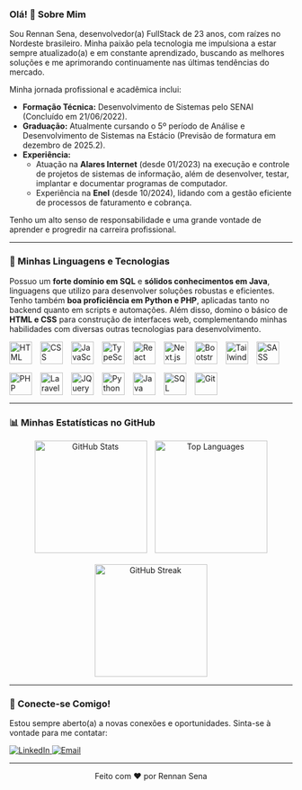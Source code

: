 ### Olá! 👋 Sobre Mim

Sou Rennan Sena, desenvolvedor(a) FullStack de 23 anos, com raízes no Nordeste brasileiro. Minha paixão pela tecnologia me impulsiona a estar sempre atualizado(a) e em constante aprendizado, buscando as melhores soluções e me aprimorando continuamente nas últimas tendências do mercado.

Minha jornada profissional e acadêmica inclui:
-   **Formação Técnica:** Desenvolvimento de Sistemas pelo SENAI (Concluído em 21/06/2022).
-   **Graduação:** Atualmente cursando o 5º período de Análise e Desenvolvimento de Sistemas na Estácio (Previsão de formatura em dezembro de 2025.2).
-   **Experiência:**
    *   Atuação na **Alares Internet** (desde 01/2023) na execução e controle de projetos de sistemas de informação, além de desenvolver, testar, implantar e documentar programas de computador.
    *   Experiência na **Enel** (desde 10/2024), lidando com a gestão eficiente de processos de faturamento e cobrança.

Tenho um alto senso de responsabilidade e uma grande vontade de aprender e progredir na carreira profissional.

---

### 🚀 Minhas Linguagens e Tecnologias

Possuo um **forte domínio em SQL** e **sólidos conhecimentos em Java**, linguagens que utilizo para desenvolver soluções robustas e eficientes. Tenho também **boa proficiência em Python e PHP**, aplicadas tanto no backend quanto em scripts e automações. Além disso, domino o básico de **HTML e CSS** para construção de interfaces web, complementando minhas habilidades com diversas outras tecnologias para desenvolvimento.

<div style="display: flex; flex-wrap: wrap; gap: 15px; align-items: center; justify-content: start;">
  <img 
      alt="HTML"
      title="HTML5" 
      width="40px" 
      src="https://cdn.jsdelivr.net/gh/devicons/devicon@latest/icons/html5/html5-original.svg" 
  />
  <img 
      alt="CSS" 
      title="CSS3"
      width="40px" 
      src="https://cdn.jsdelivr.net/gh/devicons/devicon@latest/icons/css3/css3-original.svg" 
  />
  <img 
      alt="JavaScript" 
      title="JavaScript"
      width="40px" 
      src="https://cdn.jsdelivr.net/gh/devicons/devicon@latest/icons/javascript/javascript-original.svg" 
  />
  <img 
      alt="TypeScript"
      title="TypeScript" 
      width="40px" 
      src="https://cdn.jsdelivr.net/gh/devicons/devicon@latest/icons/typescript/typescript-original.svg" 
  />
  <img 
      alt="React"
      title="React" 
      width="40px" 
      src="https://cdn.jsdelivr.net/gh/devicons/devicon@latest/icons/react/react-original.svg" 
  />
  <img 
      alt="Next.js" 
      title="Next.js"
      width="40px" 
      src="https://cdn.jsdelivr.net/gh/devicons/devicon@latest/icons/nextjs/nextjs-original.svg" 
  />
  <img 
      alt="Bootstrap"
      title="Bootstrap" 
      width="40px" 
      src="https://cdn.jsdelivr.net/gh/devicons/devicon@latest/icons/bootstrap/bootstrap-original.svg" 
  />
  <img 
      alt="Tailwind CSS" 
      title="Tailwind CSS"
      width="40px" 
      src="https://cdn.jsdelivr.net/gh/devicons/devicon@latest/icons/tailwindcss/tailwindcss-original.svg" 
  />
  <img 
      alt="SASS" 
      title="SASS"
      width="40px" 
      src="https://cdn.jsdelivr.net/gh/devicons/devicon@latest/icons/sass/sass-original.svg" 
  />
  <img 
      alt="PHP" 
      title="PHP"
      width="40px" 
      src="https://cdn.jsdelivr.net/gh/devicons/devicon@latest/icons/php/php-original.svg" 
  />
  <img 
      alt="Laravel" 
      title="Laravel"
      width="40px" 
      src="https://cdn.jsdelivr.net/gh/devicons/devicon@latest/icons/laravel/laravel-original.svg" 
  />
  <img 
      alt="JQuery" 
      title="JQuery"
      width="40px" 
      src="https://cdn.jsdelivr.net/gh/devicons/devicon@latest/icons/jquery/jquery-original.svg" 
  />
  <img 
      alt="Python" 
      title="Python"
      width="40px" 
      src="https://cdn.jsdelivr.net/gh/devicons/devicon@latest/icons/python/python-original.svg" 
  />
  <img 
      alt="Java" 
      title="Java"
      width="40px" 
      src="https://cdn.jsdelivr.net/gh/devicons/devicon@latest/icons/java/java-original.svg" 
  />
  <img 
      alt="SQL" 
      title="SQL"
      width="40px" 
      src="https://cdn.jsdelivr.net/gh/devicons/devicon@latest/icons/mysql/mysql-original.svg" 
  />
  <img 
      alt="Git" 
      title="Git"
      width="40px" 
      src="https://cdn.jsdelivr.net/gh/devicons/devicon@latest/icons/git/git-original.svg" 
  />
</div>

---

### 📊 Minhas Estatísticas no GitHub

<div align="center">
  <img 
    alt="GitHub Stats" 
    height="200" 
    style="margin-right: 10px; margin-bottom: 10px;" 
    src="https://github-readme-stats.vercel.app/api?username=Larissakich&show_icons=true&theme=tokyonight&include_all_commits=true&locale=pt-br" 
  />
  <img 
    alt="Top Languages" 
    height="200" 
    style="margin-bottom: 10px;" 
    src="https://github-readme-stats.vercel.app/api/top-langs/?username=Larissakich&theme=tokyonight&layout=compact&custom_title=Tecnologias&langs_count=10" 
  />
  <img 
    alt="GitHub Streak" 
    height="200" 
    style="margin-top: 10px;" 
    src="https://github-readme-streak-stats.demolab.com/?user=Larissakich&theme=tokyonight&hide_border=true&locale=pt_BR" 
  />
</div>

---

### 🤝 Conecte-se Comigo!

Estou sempre aberto(a) a novas conexões e oportunidades. Sinta-se à vontade para me contatar:

<p align="left">
  <a href="https://linkedin.com/in/SEU_LINKEDIN" >
    <img src="https://img.shields.io/badge/LinkedIn-0077B5?style=for-the-badge&logo=linkedin&logoColor=white" alt="LinkedIn">
  </a>
  <a href="mailto:Rennansenna10@gmail.com">
    <img src="https://img.shields.io/badge/Email-D14836?style=for-the-badge&logo=gmail&logoColor=white" alt="Email">
  </a>
  <!-- Adicione outras redes sociais se desejar, como Instagram, Twitter, etc. -->
</p>

---

<p align="center">Feito com ❤️ por Rennan Sena</p>
